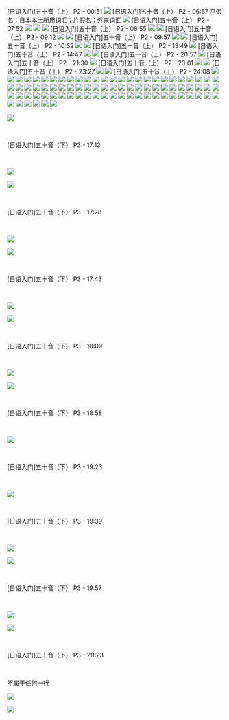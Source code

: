[日语入门]五十音（上） P2 - 00:51
![](https://i0.hdslb.com/bfs/note/c4bb2b4fc2eacb70d899f1eb8ddc84d1f7060a1d.jpg@680w_!web-note.webp)
[日语入门]五十音（上） P2 - 06:57
平假名：日本本土所用词汇；片假名：外来词汇
![](https://i0.hdslb.com/bfs/note/1113e43dc513bd71e353d59cce1a7e7f55af1096.jpg@680w_!web-note.webp)
[日语入门]五十音（上） P2 - 07:52
![](https://i0.hdslb.com/bfs/note/1f0cd12e6a232619624a5f69e83e7d261c6ea234.jpg@680w_!web-note.webp)
![](https://i0.hdslb.com/bfs/note/aaf405b68a792606f07d209bbc084dafc892f99e.jpg@680w_!web-note.webp)
![](https://i0.hdslb.com/bfs/note/089fdc225ed85f305a9b2b475efb712cedfae883.jpg@680w_!web-note.webp)
[日语入门]五十音（上） P2 - 08:55
![](https://i0.hdslb.com/bfs/note/2ee5ac8825fb6ad8a772b6926c307a43a817ae93.jpg@680w_!web-note.webp)
![](https://i0.hdslb.com/bfs/note/204a0c5bd51aa2b3b8550431ab3502ae57cce6db.jpg@680w_!web-note.webp)
[日语入门]五十音（上） P2 - 09:12
![](https://i0.hdslb.com/bfs/note/5330f43951e550b097d88d70a0d18efabdc298c9.jpg@680w_!web-note.webp)
![](https://i0.hdslb.com/bfs/note/1769b1ad5bc256a369adc6ede7924c189776bb30.jpg@680w_!web-note.webp)
[日语入门]五十音（上） P2 - 09:57
![](https://i0.hdslb.com/bfs/note/bb11a0a01516d37de99c90d6773a61074809ec78.jpg@680w_!web-note.webp)
![](https://i0.hdslb.com/bfs/note/cff27664517bff685275028139780332e55d840f.jpg@680w_!web-note.webp)
[日语入门]五十音（上） P2 - 10:32
![](https://i0.hdslb.com/bfs/note/a114b9c22206cb4897e543249a22883d5658b7b5.jpg@680w_!web-note.webp)
![](https://i0.hdslb.com/bfs/note/b374beec9e02094070441c04b7716fa2705cb2fa.jpg@680w_!web-note.webp)
[日语入门]五十音（上） P2 - 13:49
![](https://i0.hdslb.com/bfs/note/c24a0404171966fb6cf6d01bf3d1e16e81ca7385.jpg@680w_!web-note.webp)
[日语入门]五十音（上） P2 - 14:47
![](https://i0.hdslb.com/bfs/note/4bfae609f04834d8964309a3ac2b1aeaba4aad20.jpg@680w_!web-note.webp)
![](https://i0.hdslb.com/bfs/note/fd0512eb1710bfa2515eabcb40d92ce1ad700234.jpg@680w_!web-note.webp)
[日语入门]五十音（上） P2 - 20:57
![](https://i0.hdslb.com/bfs/note/5b015da9bf61138bd81867ea92bb9cc216d18f5b.jpg@680w_!web-note.webp)
[日语入门]五十音（上） P2 - 21:30
![](https://i0.hdslb.com/bfs/note/b1b9afde9f53e89a6c7183760135a4ec1cadda65.jpg@680w_!web-note.webp)
[日语入门]五十音（上） P2 - 23:01
![](https://i0.hdslb.com/bfs/note/90a6accd37c090276b7cf02229b5e3e9b150b665.jpg@680w_!web-note.webp)
![](https://i0.hdslb.com/bfs/note/1c415549a46d4fc6caf92c2d128138dec354db06.jpg@680w_!web-note.webp)
[日语入门]五十音（上） P2 - 23:27
![](https://i0.hdslb.com/bfs/note/eab04cd07b59601eb38287c61fe35007450c9e10.jpg@680w_!web-note.webp)
![](https://i0.hdslb.com/bfs/note/f8f4924e1ab4ff32ff7007a71f5ddbf7a881e4b9.jpg@680w_!web-note.webp)
[日语入门]五十音（上） P2 - 24:08
![](https://i0.hdslb.com/bfs/note/d49883b32224b30d7c83390387537514e897e0f5.jpg@680w_!web-note.webp)
![](https://i0.hdslb.com/bfs/note/8bc6ec48830ea2ac95c71855139b670bd52b557e.jpg@680w_!web-note.webp)
![](https://i0.hdslb.com/bfs/note/b718733463dd509520458c0fc48dd336bab02369.jpg@680w_!web-note.webp)
![](https://i0.hdslb.com/bfs/note/4af8ea5379070e1dd8a8264ae2c7eb10ae196034.jpg@680w_!web-note.webp)
![](https://i0.hdslb.com/bfs/note/301aa5ba1b418242ba7cda4d2a427fbf223f7ec3.jpg@680w_!web-note.webp)
![](https://i0.hdslb.com/bfs/note/8f76af40b9dfd9f008d05226bafcda249502ec86.jpg@680w_!web-note.webp)
![](https://i0.hdslb.com/bfs/note/1630d563b3cd75e0d2921602a502a0128d51a9ad.jpg@680w_!web-note.webp)
![](https://i0.hdslb.com/bfs/note/c541ef778b78f3c1ee6d0aefc4bc8fc0b7588697.jpg@680w_!web-note.webp)
![](https://i0.hdslb.com/bfs/note/c669bc2a32b3df454cfc703cbb1d30c12baee961.jpg@680w_!web-note.webp)
![](https://i0.hdslb.com/bfs/note/7f0b75150702c33b7f04780a660eeed581567abd.jpg@680w_!web-note.webp)
![](https://i0.hdslb.com/bfs/note/844cabb9a1a83938ef76a36932d7b6455d5eb0b9.jpg@680w_!web-note.webp)
![](https://i0.hdslb.com/bfs/note/0ffe40a004a920fa3153d480ec2db9605c95c032.jpg@680w_!web-note.webp)
![](https://i0.hdslb.com/bfs/note/fd407caf9b452979efe8de6893dc19d40f3be810.jpg@680w_!web-note.webp)
![](https://i0.hdslb.com/bfs/note/fd657892ed546ee57cd1748941fd1e948aebf1c6.jpg@680w_!web-note.webp)
![](https://i0.hdslb.com/bfs/note/176b002b8b4f1152bb30cc7b6bc188a8587ee2fe.jpg@680w_!web-note.webp)
![](https://i0.hdslb.com/bfs/note/bf0caa7eaf88c112c5f2ad01b39877ec511ed20d.jpg@680w_!web-note.webp)
![](https://i0.hdslb.com/bfs/note/f9fbacd61e80ac9e4a3c39d40cf266422b5028dd.jpg@680w_!web-note.webp)
![](https://i0.hdslb.com/bfs/note/41b93b1792762154ae3eb6c2368d5f84a2f2f1e9.jpg@680w_!web-note.webp)
![](https://i0.hdslb.com/bfs/note/2429fe65aa47e7952a3ede8ae74e1ceeede1e278.jpg@680w_!web-note.webp)
![](https://i0.hdslb.com/bfs/note/f63b2b374d02790cd7b94665a6594f409c9ad05e.jpg@680w_!web-note.webp)
![](https://i0.hdslb.com/bfs/note/4ad1817af174979fd2396c44b79b121605be324e.jpg@680w_!web-note.webp)
![](https://i0.hdslb.com/bfs/note/35fab2da6df7cb3e00dd1850d1a0ca47739da50f.jpg@680w_!web-note.webp)
![](https://i0.hdslb.com/bfs/note/04aa17a1dafe656aee04289bbee2c7fc32d390d4.jpg@680w_!web-note.webp)
![](https://i0.hdslb.com/bfs/note/779a3145b186ec311d9cda32471654721519ad49.jpg@680w_!web-note.webp)
![](https://i0.hdslb.com/bfs/note/a704169c141724f9d7352eb21304f80105f9ea92.jpg@680w_!web-note.webp)
![](https://i0.hdslb.com/bfs/note/48fb9c8f3cec3bb09b054279c09e06a4a6f49a59.jpg@680w_!web-note.webp)
![](https://i0.hdslb.com/bfs/note/d0ebb1ee8b282d743ab7c2f3a0eb88392d9ab19c.jpg@680w_!web-note.webp)
![](https://i0.hdslb.com/bfs/note/caccfbdbe8b1a4ba32562ef1d63662279ec4af3f.jpg@680w_!web-note.webp)
![](https://i0.hdslb.com/bfs/note/c396120953f5e5eefb216e10f7502440921f943a.jpg@680w_!web-note.webp)
![](https://i0.hdslb.com/bfs/note/f18e061fc0bce0a370a916ca3d67845a8ad5b771.jpg@680w_!web-note.webp)
![](https://i0.hdslb.com/bfs/note/d8cbefe9f55776d30f470d1ffd673108a53cc199.jpg@680w_!web-note.webp)
![](https://i0.hdslb.com/bfs/note/a1fd05eae8f541eedf5723f875c910b640c27204.jpg@680w_!web-note.webp)
![](https://i0.hdslb.com/bfs/note/96be451ab871bba7e9b946dea4630c494777eef2.jpg@680w_!web-note.webp)
![](https://i0.hdslb.com/bfs/note/05453176ee2d876662f50dbb28135ce038d480fe.jpg@680w_!web-note.webp)
![](https://i0.hdslb.com/bfs/note/3a7b0f61cd5078c589f01cc07825316a9fe5cbb2.jpg@680w_!web-note.webp)
![](https://i0.hdslb.com/bfs/note/8b72d438fd348786ed15e5f6a4241d94fe1d94f7.jpg@680w_!web-note.webp)
![](https://i0.hdslb.com/bfs/note/873200861b8ef6752b9708900d4d6c7c885bd679.jpg@680w_!web-note.webp)
![](https://i0.hdslb.com/bfs/note/9948d9194cdecefa238ac9f29104829f100ca7dd.jpg@680w_!web-note.webp)
![](https://i0.hdslb.com/bfs/note/2f91d04515b0d46f247dda9c359f94ca72357c86.jpg@680w_!web-note.webp)
![](https://i0.hdslb.com/bfs/note/48b63ac5f5cc818a695cc779d66bb4be02bc7b37.jpg@680w_!web-note.webp)
![](https://i0.hdslb.com/bfs/note/134332c2bf1a944801cd377d375f46199747d9f2.jpg@680w_!web-note.webp)
![](https://i0.hdslb.com/bfs/note/61a6edad49ae1a72028210ab1751c97c7c975f61.jpg@680w_!web-note.webp)
![](https://i0.hdslb.com/bfs/note/48b75a54be2b62b02d061ababd1ffeb5cd582c4d.jpg@680w_!web-note.webp)
![](https://i0.hdslb.com/bfs/note/a381065735e194d33ebe784414d7ed1997565efb.jpg@680w_!web-note.webp)
![](https://i0.hdslb.com/bfs/note/438a929af83bb1c548787434df141b2828c2ff92.jpg@680w_!web-note.webp)
![](https://i0.hdslb.com/bfs/note/35bc84cb7778c3043f8c30e941f0d8fe75240f52.jpg@680w_!web-note.webp)
![](https://i0.hdslb.com/bfs/note/6a436e275c22bcabaab171f6cedd3ff6c39315ee.jpg@680w_!web-note.webp)
![](https://i0.hdslb.com/bfs/note/9bca0bcb3e7dc13fa76c8f5afdbfb27e968ec9db.jpg@680w_!web-note.webp)
![](https://i0.hdslb.com/bfs/note/22b831c5577feba6c704937c4d615ef2e0cdd731.jpg@680w_!web-note.webp)
![](https://i0.hdslb.com/bfs/note/1f287cb9215c7370c4e2bf218e56f122e38f083a.jpg@680w_!web-note.webp)
![](https://i0.hdslb.com/bfs/note/2edc3caa31d21a3b61bdca528afb6d1a72cb7abb.jpg@680w_!web-note.webp)
![](https://i0.hdslb.com/bfs/note/9acdf95bc85dae68018caba466024910098637b4.jpg@680w_!web-note.webp)
![](https://i0.hdslb.com/bfs/note/4f53d409698393aab43ec70c01823cf59c8cbccd.jpg@680w_!web-note.webp)
![](https://i0.hdslb.com/bfs/note/3f00741143585ac44658dc8cf3c5de6a5018469a.jpg@680w_!web-note.webp)
![](https://i0.hdslb.com/bfs/note/c67a55f5f0d29229384450d0f22221fb529d2588.jpg@680w_!web-note.webp)
![](https://i0.hdslb.com/bfs/note/ae1205a7d6a5313b6312b087fec3eeba8184534c.jpg@680w_!web-note.webp)
![](https://i0.hdslb.com/bfs/note/4eae2897dd688e243430954ad03b2171d1a2f108.jpg@680w_!web-note.webp)
![](https://i0.hdslb.com/bfs/note/c001cceb911b87d51e952db77ad97f0160937a36.jpg@680w_!web-note.webp)
![](https://i0.hdslb.com/bfs/note/f2091c8f2e7c1fd1293e2cb91a76fea1470e0966.jpg@680w_!web-note.webp)
![](https://i0.hdslb.com/bfs/note/71dd69e2de1912576dacc3b6cf14f2dc66a23de8.jpg@680w_!web-note.webp)
![](https://i0.hdslb.com/bfs/note/30dd97f43b7d1397011b099e5048cf1d59b4c5be.jpg@680w_!web-note.webp)
![](https://i0.hdslb.com/bfs/note/e8fd260847846307797b5a0615dec08bd643b5d4.jpg@680w_!web-note.webp)
![](https://i0.hdslb.com/bfs/note/45a7fb9feff61167a2f3980341e94bfdc14a0f4c.jpg@680w_!web-note.webp)
![](https://i0.hdslb.com/bfs/note/69b8c087ebca3b7da8e6561dbc26c98665e4af03.jpg@680w_!web-note.webp)
![](https://i0.hdslb.com/bfs/note/2fa0f594551958f224baf2b00a5f8b66f6405fd3.jpg@680w_!web-note.webp)
![](https://i0.hdslb.com/bfs/note/d900ebbbfb19a583f47a57781eb861cfe1be1aff.jpg@680w_!web-note.webp)
![](https://i0.hdslb.com/bfs/note/2dd6e54d6ea583517842406bd026ad308a7568d1.jpg@680w_!web-note.webp)
![](https://i0.hdslb.com/bfs/note/50fc7a11cc1d8fcf0ef9553fcc62a60cdfef967d.jpg@680w_!web-note.webp)
![](https://i0.hdslb.com/bfs/note/86c2f5f2f41ee3acc8f52f4717229270e685d086.jpg@680w_!web-note.webp)
![](https://i0.hdslb.com/bfs/note/cc653c0001d18841a647afc982f0225717611bee.jpg@680w_!web-note.webp)
![](https://i0.hdslb.com/bfs/note/adb5360e6940b455e8c02cfbe5cbb49cb3447c83.jpg@680w_!web-note.webp)
![](https://i0.hdslb.com/bfs/note/0754238ab70f4bf3df41f2ffb9ff476b95b0cba3.jpg@680w_!web-note.webp)
![](https://i0.hdslb.com/bfs/note/35e5da4bcec212b9e933b40a49d1a8c1581d8f38.jpg@680w_!web-note.webp)
![](https://i0.hdslb.com/bfs/note/af642f4ad6bc8661be57bf49ffe6cbcb2030ffc8.jpg@680w_!web-note.webp)
![](https://i0.hdslb.com/bfs/note/64192b3f8476f57c9cd6991ddd84beda4abac441.jpg@680w_!web-note.webp)
![](https://i0.hdslb.com/bfs/note/1669ada3c52943335cee37d15df038bd8dbc2151.jpg@680w_!web-note.webp)
![](https://i0.hdslb.com/bfs/note/31c06f2aad52b6fd8cdc8cde6339a537f76bcdda.jpg@680w_!web-note.webp)
![](https://i0.hdslb.com/bfs/note/e01c902a319a8e3a8c8c5fc4264496bb3ad6b429.jpg@680w_!web-note.webp)
![](https://i0.hdslb.com/bfs/note/9000030f236d9be7d11587c09723bdb1ed73f1e0.jpg@680w_!web-note.webp)
![](https://i0.hdslb.com/bfs/note/87301fb634d54547e9850af0904c6e0c1f299181.jpg@680w_!web-note.webp)
![](https://i0.hdslb.com/bfs/note/39d6a190ed511f1a514aaaef772f32c2595d85d0.jpg@680w_!web-note.webp)
![](https://i0.hdslb.com/bfs/note/e18ef4744f2988dfa28f149cf38dfe2444accd93.jpg@680w_!web-note.webp)

![](https://i0.hdslb.com/bfs/note/b92bc42b50ec4c1a89ce015b69b3ba1cdecc0f16.jpg@680w_!web-note.webp)

  

﻿

[日语入门]五十音（下） P3 - 17:12

﻿

![](https://i0.hdslb.com/bfs/note/18ae9e9758325eae2e34c43fc021d8b2d5e689b8.jpg@680w_!web-note.webp)

![](https://i0.hdslb.com/bfs/note/327c502a983352124d979c57ab81c899ff32c6de.jpg@680w_!web-note.webp)

  

﻿

[日语入门]五十音（下） P3 - 17:28

﻿

![](https://i0.hdslb.com/bfs/note/bc95e94163f942b95bb8610906cffebe3ab55500.jpg@680w_!web-note.webp)

![](https://i0.hdslb.com/bfs/note/cb1c651a643f837d192f940c16eab13e3e3f60cc.jpg@680w_!web-note.webp)

  

﻿

[日语入门]五十音（下） P3 - 17:43

﻿

![](https://i0.hdslb.com/bfs/note/9751d5f28552625a432ac2653cc60f421860582c.jpg@680w_!web-note.webp)

![](https://i0.hdslb.com/bfs/note/7be073d0cc9a2e973cc1a12194acef43a4260d5c.jpg@680w_!web-note.webp)

  

﻿

[日语入门]五十音（下） P3 - 18:09

﻿

![](https://i0.hdslb.com/bfs/note/cdfd93f15514035e37fdaffcc8ad9432009df929.jpg@680w_!web-note.webp)

![](https://i0.hdslb.com/bfs/note/ee6a6b1175e8624182492a72d19fa4bb7aafdcdd.jpg@680w_!web-note.webp)

  

﻿

[日语入门]五十音（下） P3 - 18:58

﻿

![](https://i0.hdslb.com/bfs/note/74c9c660a8c8832c27054b9067301f6d3b93d86d.jpg@680w_!web-note.webp)

  

﻿

[日语入门]五十音（下） P3 - 19:23

﻿

![](https://i0.hdslb.com/bfs/note/83cccc9fb6cd4b562252314cdaa6e9ee2b309c5b.jpg@680w_!web-note.webp)

  

﻿

[日语入门]五十音（下） P3 - 19:39

﻿

![](https://i0.hdslb.com/bfs/note/0e3ea1687b9ff3cbe31637bc0b6e5279faa36d1d.jpg@680w_!web-note.webp)

![](https://i0.hdslb.com/bfs/note/16b7b0dd9501a0dff3d91b36e7045e895579f147.jpg@680w_!web-note.webp)

  

﻿

[日语入门]五十音（下） P3 - 19:57

﻿

![](https://i0.hdslb.com/bfs/note/e1c4bffb1694938bc5c6d861d50d7431bbc78629.jpg@680w_!web-note.webp)

![](https://i0.hdslb.com/bfs/note/aef66de810c732aeec69f9b1cd00752dbe8f60ef.jpg@680w_!web-note.webp)

  

﻿

[日语入门]五十音（下） P3 - 20:23

﻿

不属于任何一行

![](https://i0.hdslb.com/bfs/note/70a3f518b24bbfb72efcb80a353737f65c0d2ddb.jpg@680w_!web-note.webp)

![](https://i0.hdslb.com/bfs/note/63d2f0735a7703e35f99e2fea65ac7a06d963e8e.jpg@680w_!web-note.webp)